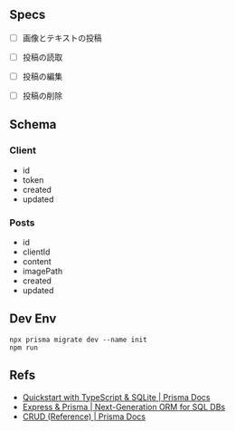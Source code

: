 ## Specs

- [ ] 画像とテキストの投稿
- [ ] 投稿の読取
- [ ] 投稿の編集
- [ ] 投稿の削除


## Schema

### Client

- id
- token
- created
- updated

### Posts

- id
- clientId
- content
- imagePath
- created
- updated


## Dev Env

```
npx prisma migrate dev --name init
npm run
```


## Refs

-   [Quickstart with TypeScript & SQLite | Prisma Docs](https://www.prisma.io/docs/getting-started/quickstart)
-   [Express & Prisma | Next-Generation ORM for SQL DBs](https://www.prisma.io/express)
-   [CRUD (Reference) | Prisma Docs](https://www.prisma.io/docs/orm/prisma-client/queries/crud)
